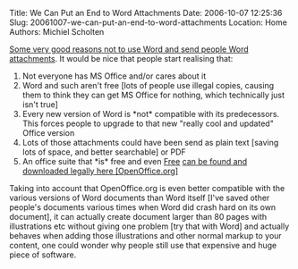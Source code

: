 Title: We Can Put an End to Word Attachments
Date: 2006-10-07 12:25:36
Slug: 20061007-we-can-put-an-end-to-word-attachments
Location: Home
Authors: Michiel Scholten

<p><a href="http://www.gnu.org/philosophy/no-word-attachments.html">Some very good reasons not to use Word and send people Word attachments</a>. It would be nice that people start realising that:</p>

<ol>
<li>Not everyone has MS Office and/or cares about it</li>
<li>Word and such aren't free [lots of people use illegal copies, causing them to think they can get MS Office for nothing, which technically just isn't true]</li>
<li>Every new version of Word is *not* compatible with its predecessors. This forces people to upgrade to that new "really cool and updated" Office version</li>
<li>Lots of those attachments could have been send as plain text [saving lots of space, and better searchable] or PDF</li>
<li>An office suite that *is* free and even <a href="http://en.wikipedia.org/wiki/Free_software">Free</a> <a href="http://openoffice.org/">can be found and downloaded legally here [OpenOffice.org]</a></li>
</ol>

<p>Taking into account that OpenOffice.org is even better compatible with the various versions of Word documents than Word itself [I've saved other people's documents various times when Word did crash hard on its own document], it can actually create document larger than 80 pages with illustrations etc without giving one problem [try that with Word] and actually behaves when adding those illustrations and other normal markup to your content, one could wonder why people still use that expensive and huge piece of software.</p>
